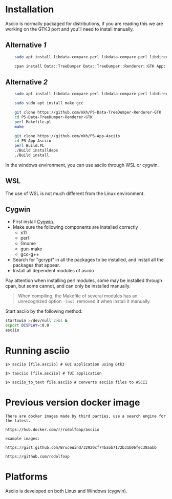 # Installation

Asciio is normally packaged for distributions, if you are reading this we are
working on the GTK3 port and you'll need to install manually.

## Alternative *1*

```bash
    sudo apt install libdata-compare-perl libdata-compare-perl libdirectory-scratch-structured-perl libeval-context-perl libextutils-pkgconfig-perl libfile-homedir-perl libgtk3-perl libio-prompter-perl libterm-size-any-perl libterm-termkey-perl libtest-block-perl libtermkey-dev libmodule-build-perl

    cpan install Data::TreeDumper Data::TreeDumper::Renderer::GTK App::Asciio

```

## Alternative *2*

```bash
    sudo apt install libdata-compare-perl libdata-compare-perl libdirectory-scratch-structured-perl libeval-context-perl libextutils-pkgconfig-perl libfile-homedir-perl libgtk3-perl libio-prompter-perl libterm-size-any-perl libterm-termkey-perl libtest-block-perl libtermkey-dev libmodule-build-perl

    sudo sudo apt install make gcc

    git clone https://github.com/nkh/P5-Data-TreeDumper-Renderer-GTK
    cd P5-Data-TreeDumper-Renderer-GTK
    perl Makefile.pl
    make
    
    git clone https://github.com/nkh/P5-App-Asciio
    cd P5-App-Asciio
    perl Build.PL
    ./Build installdeps 
    ./Build install

```

In the windows environment, you can use asciio through WSL or cygwin.

## WSL

The use of WSL is not much different from the Linux environment.

## Cygwin

- First install [Cygwin](https://www.cygwin.com/).
- Make sure the following components are installed correctly
   - x11
   - perl
   - Gnome
   - gun-make
   - gcc-g++
- Search for "gcrypt" in all the packages to be installed, and install all 
  the packages that appear.
- Install all dependent modules of asciio

Pay attention when installing perl modules, some may be installed through 
cpan, but some cannot, and can only be installed manually.

>When compiling, the Makefile of several modules has an unrecognized option 
`-lnsl`. removed it when install it manually.

Start asciio by the following method:

```bash
startxwin >/dev/null 2>&1 &
export DISPLAY=:0.0
asciio
```




# Running asciio

    $> asciio [file.asciio] # GUI application using Gtk3

    $> tasciio [file.asciio] # TUI application

    $> asciio_to_text file.asciio # converts asciio files to ASCII

# Previous version docker image

    There are docker images made by third parties, use a search engine for
    the latest.

    https://hub.docker.com/r/rodolfoap/asciio

    example images:

    https://gist.github.com/BruceWind/32920cf74ba5b7172b31b06fec38aabb

    https://github.com/rodolfoap

# Platforms

Asciio is developed on both Linux and Windows (cygwin).
